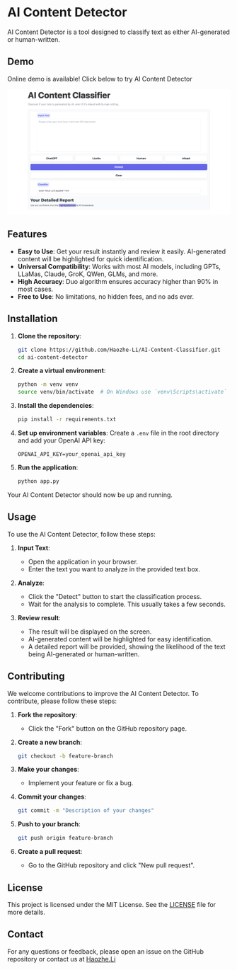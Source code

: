 # AI Content Detector

AI Content Detector is a tool designed to classify text as either AI-generated or human-written. 



## Demo

Online demo is available! Click below to try AI Content Detector

[![website_snapshot](./assets/website_snapshot.png)](https://zeroai.haozheli.com)

## Features

- **Easy to Use**: Get your result instantly and review it easily. AI-generated content will be highlighted for quick identification.
- **Universal Compatibility**: Works with most AI models, including GPTs, LLaMas, Claude, GroK, QWen, GLMs, and more.
- **High Accuracy**: Duo algorithm ensures accuracy higher than 90% in most cases.
- **Free to Use**: No limitations, no hidden fees, and no ads ever.

## Installation

1. **Clone the repository**:
    ```sh
    git clone https://github.com/Haozhe-Li/AI-Content-Classifier.git
    cd ai-content-detector
    ```

2. **Create a virtual environment**:
    ```sh
    python -m venv venv
    source venv/bin/activate  # On Windows use `venv\Scripts\activate`
    ```

3. **Install the dependencies**:
    ```sh
    pip install -r requirements.txt
    ```

4. **Set up environment variables**:
    Create a `.env` file in the root directory and add your OpenAI API key:
    ```env
    OPENAI_API_KEY=your_openai_api_key
    ```

5. **Run the application**:
    ```sh
    python app.py
    ```

Your AI Content Detector should now be up and running.

## Usage

To use the AI Content Detector, follow these steps:

1. **Input Text**:
    - Open the application in your browser.
    - Enter the text you want to analyze in the provided text box.

2. **Analyze**:
    - Click the "Detect" button to start the classification process.
    - Wait for the analysis to complete. This usually takes a few seconds.

3. **Review result**:
    - The result will be displayed on the screen.
    - AI-generated content will be highlighted for easy identification.
    - A detailed report will be provided, showing the likelihood of the text being AI-generated or human-written.

## Contributing

We welcome contributions to improve the AI Content Detector. To contribute, please follow these steps:

1. **Fork the repository**:
    - Click the "Fork" button on the GitHub repository page.

2. **Create a new branch**:
    ```sh
    git checkout -b feature-branch
    ```

3. **Make your changes**:
    - Implement your feature or fix a bug.

4. **Commit your changes**:
    ```sh
    git commit -m "Description of your changes"
    ```

5. **Push to your branch**:
    ```sh
    git push origin feature-branch
    ```

6. **Create a pull request**:
    - Go to the GitHub repository and click "New pull request".

## License

This project is licensed under the MIT License. See the [LICENSE](LICENSE) file for more details.

## Contact

For any questions or feedback, please open an issue on the GitHub repository or contact us at [Haozhe.Li](https://haozhe.li/#contact)
